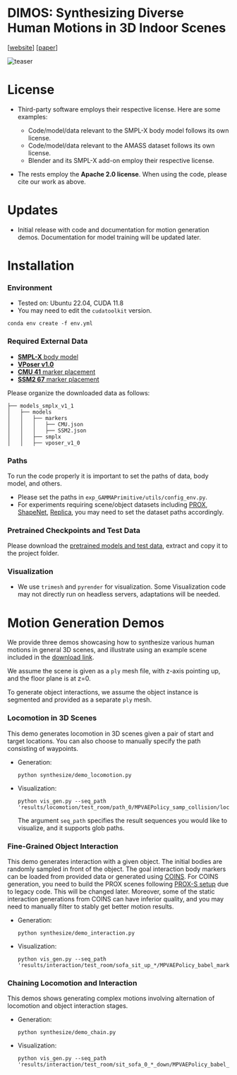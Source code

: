 # DIMOS: Synthesizing Diverse Human Motions in 3D Indoor Scenes



[[website](https://zkf1997.github.io/DIMOS/)] [[paper](https://arxiv.org/abs/2305.12411)] 

![teaser](https://zkf1997.github.io/DIMOS/images/teaser_canonical.png)

# License
* Third-party software employs their respective license. Here are some examples:
    * Code/model/data relevant to the SMPL-X body model follows its own license.
    * Code/model/data relevant to the AMASS dataset follows its own license.
    * Blender and its SMPL-X add-on employ their respective license.

* The rests employ the **Apache 2.0 license**. When using the code, please cite our work as above.

# Updates
* Initial release with code and documentation for motion generation demos. Documentation for model training will be updated later.  

# Installation

### Environment
* Tested on: Ubuntu 22.04, CUDA 11.8
* You may need to edit the `cudatoolkit` version.
```
conda env create -f env.yml
```

### Required External Data
* [**SMPL-X** body model](https://smpl-x.is.tue.mpg.de/)
* [**VPoser v1.0**](https://smpl-x.is.tue.mpg.de/)
* [**CMU 41** marker placement](https://drive.google.com/file/d/1CcNBZCXA7_Naa0SGlYKCxk_ecnzftbSj/view?usp=sharing)
* [**SSM2 67** marker placement](https://drive.google.com/file/d/1ozQuVjXoDLiZ3YGV-7RpauJlunPfcx_d/view?usp=sharing)

Please organize the downloaded data as follows: 
```
├── models_smplx_v1_1
│   ├── models
│   │   ├── markers
│   │   │   ├── CMU.json
│   │   │   ├── SSM2.json
│   │   ├── smplx
│   │   ├── vposer_v1_0
```
### Paths
To run the code properly it is important to set the paths of data, body model, and others. 
* Please set the paths in `exp_GAMMAPrimitive/utils/config_env.py`. 
* For experiments requiring scene/object datasets including [PROX](https://prox.is.tue.mpg.de/), [ShapeNet](https://shapenet.org/), [Replica](https://github.com/facebookresearch/Replica-Dataset), you may need to set the dataset paths accordingly. 

### Pretrained Checkpoints and Test Data
Please download the [pretrained models and test data](https://drive.google.com/drive/folders/1AvM4GvdkG1OkggaQnggNeGmt2xgipKRU?usp=sharing), extract and copy it to the project folder.

### Visualization 
* We use `trimesh` and `pyrender` for visualization. Some Visualization code may not directly run on headless servers, adaptations will be needed.  

# Motion Generation Demos
We provide three demos showcasing how to synthesize various human motions in general 3D scenes, and illustrate using an example scene included in the [download link](https://drive.google.com/drive/folders/1AvM4GvdkG1OkggaQnggNeGmt2xgipKRU?usp=sharing).

We assume the scene is given as a `ply` mesh file, with z-axis pointing up, and the floor plane is at z=0.

To generate object interactions, we assume the object instance is segmented and provided as a separate `ply` mesh.

### Locomotion in 3D Scenes
This demo generates locomotion in 3D scenes given a pair of start and target locations. You can also choose to manually specify the path consisting of waypoints.
* Generation:
  ```
  python synthesize/demo_locomotion.py
  ```
* Visualization:
  ```
  python vis_gen.py --seq_path 'results/locomotion/test_room/path_0/MPVAEPolicy_samp_collision/locomotion/policy_search/seq00*/results_ssm2_67_condi_marker_map_0.pkl'
  ```
  The argument `seq_path` specifies the result sequences you would like to visualize, and it supports glob paths.
### Fine-Grained Object Interaction
This demo generates interaction with a given object. The initial bodies are randomly sampled in front of the object. The goal interaction body markers can be loaded from provided data or generated using [COINS](https://github.com/zkf1997/COINS). 
For COINS generation, you need to build the PROX scenes following [PROX-S setup](https://github.com/zkf1997/COINS#prox-s-dataset) due to legacy code. This will be changed later. Moreover, some of the static interaction generations from COINS can have inferior quality, and you may need to manually filter to stably get better motion results. 

* Generation:
  ```
  python synthesize/demo_interaction.py
  ```
* Visualization:
  ```
  python vis_gen.py --seq_path 'results/interaction/test_room/sofa_sit_up_*/MPVAEPolicy_babel_marker/sit_1frame/policy_search/seq000/results_ssm2_67_condi_marker_inter_0.pkl'
  ```

### Chaining Locomotion and Interaction
This demos shows generating complex motions involving alternation of locomotion and object interaction stages.
* Generation:
  ```
  python synthesize/demo_chain.py
  ```
* Visualization:
  ```
  python vis_gen.py --seq_path 'results/interaction/test_room/sit_sofa_0_*_down/MPVAEPolicy_babel_marker/sit_2frame/policy_search/seq000/results_ssm2_67_condi_marker_inter_0.pkl'
  ```


